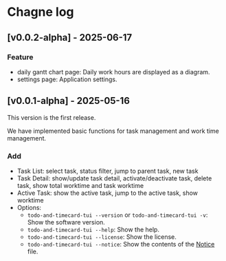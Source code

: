 # Chagne log

## [v0.0.2-alpha] - 2025-06-17

### Feature

- daily gantt chart page: Daily work hours are displayed as a diagram.
- settings page: Application settings.

## [v0.0.1-alpha] - 2025-05-16

This version is the first release.

We have implemented basic functions for task management and work time management.

### Add

- Task List: select task, status filter, jump to parent task, new task
- Task Detail: show/update task detail, activate/deactivate task, delete task, show total worktime and task worktime
- Active Task: show the active task, jump to the active task, show worktime
- Options:
    - `todo-and-timecard-tui --version` or `todo-and-timecard-tui -v`: Show the software version.
    - `todo-and-timecard-tui --help`: Show the help.
    - `todo-and-timecard-tui --license`: Show the license.
    - `todo-and-timecard-tui --notice`: Show the contents of the [Notice](./NOTICE) file.
